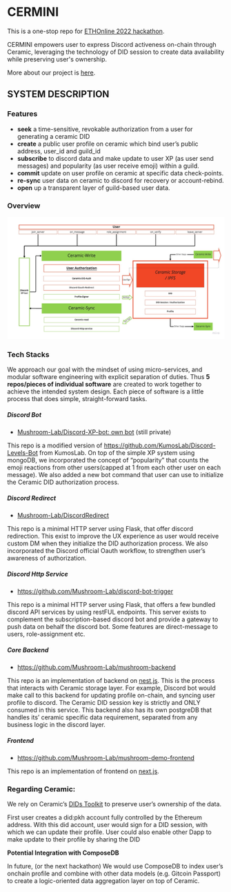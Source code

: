 # CERMINI

This is a one-stop repo for [ETHOnline 2022 hackathon](https://online.ethglobal.com/).

CERMINI empowers user to express Discord activeness on-chain through Ceramic, leveraging the technology of DID session to create data availability while preserving user's ownership.

More about our project is [here](https://ethglobal.com/showcase/cermini-x9wth).

## SYSTEM DESCRIPTION

### Features

- **seek** a time-sensitive, revokable authorization from a user for generating a ceramic DID
- **create** a public user profile on ceramic which bind user’s public address, user_id and guild_id
- **subscribe** to discord data and make update to user XP (as user send messages) and popularity (as user receive emoji) within a guild.
- **commit** update on user profile on ceramic at specific data check-points.
- **re-sync** user data on ceramic to discord for recovery or account-rebind.
- **open** up a transparent layer of guild-based user data.

### Overview

![Untitled](architecture.jpeg)

### Tech Stacks

We approach our goal with the mindset of using micro-services, and modular software engineering with explicit separation of duties. Thus **5 repos/pieces of individual software** are created to work together to achieve the intended system design. Each piece of software is a little process that does simple, straight-forward tasks.

##### Discord Bot

- [Mushroom-Lab/Discord-XP-bot: own bot](https://github.com/Mushroom-Lab/Discord-XP-bot) (still private)

This repo is a modified version of https://github.com/KumosLab/Discord-Levels-Bot from KumosLab. On top of the simple XP system using mongoDB, we incorporated the concept of “popularity” that counts the emoji reactions from other users(capped at 1 from each other user on each message). We also added a new bot command that user can use to initialize the Ceramic DID authorization process.

##### **Discord Redirect** 

- [Mushroom-Lab/DiscordRedirect](https://github.com/Mushroom-Lab/DiscordRedirect)

This repo is a minimal HTTP server using Flask, that offer discord redirection. This exist to improve the UX experience as user would receive custom DM when they initialize the DID authorization process. We also incorporated the Discord official Oauth workflow, to strengthen user’s awareness of authorization. 

##### **Discord Http Service**

- https://github.com/Mushroom-Lab/discord-bot-trigger

This repo is a minimal HTTP server using Flask, that offers a few bundled discord API services by using restFUL endpoints. This server exists to complement the subscription-based discord bot and provide a gateway to push data on behalf the discord bot. Some features are direct-message to users, role-assignment etc.

##### **Core** **Backend**

- https://github.com/Mushroom-Lab/mushroom-backend

This repo is an implementation of backend on [nest.js](https://nestjs.com/). This is the process that interacts with Ceramic storage layer. For example, Discord bot would make call to this backend for updating profile on-chain, and syncing user profile to discord. The Ceramic DID session key is strictly and ONLY consumed in this service. This backend also has its own postgreDB that handles its’ ceramic specific data requirement, separated from any business logic in the discord layer.

##### **Frontend**

- https://github.com/Mushroom-Lab/mushroom-demo-frontend

This repo is an implementation of frontend on [next.js](https://nextjs.org/). 

### **Regarding Ceramic:**

We rely on Ceramic’s [DIDs Toolkit](https://did.js.org/) to preserve user’s ownership of the data. 

First user creates a did:pkh account fully controlled by the Ethereum address. With this did account, user would sign for a DID session, with which we can update their profile. User could also enable other Dapp to make update to their profile  by sharing the DID 

**Potential Integration with ComposeDB**

In future, (or the next hackathon) We would use ComposeDB to index user’s onchain profile and combine with other data models (e.g. Gitcoin Passport) to create a logic-oriented data aggregation layer on top of Ceramic.